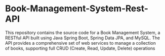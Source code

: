 # Book-Management-System-Rest-API
This repository contains the source code for a Book Management System, a RESTful API built using Java Spring Boot, Spring Data JPA, and MySQL. The API provides a comprehensive set of web services to manage a collection of books, supporting full CRUD (Create, Read, Update, Delete) operations
